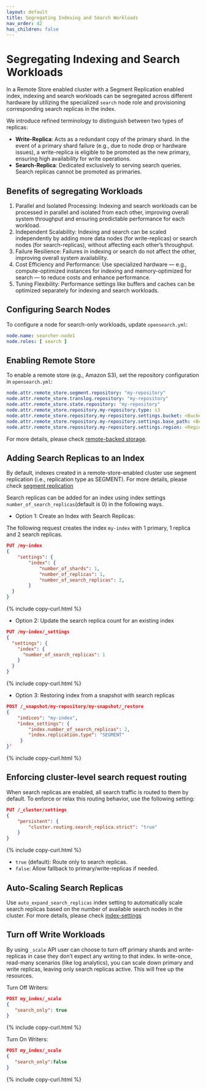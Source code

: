 ```yaml
---
layout: default
title: Segregating Indexing and Search Workloads
nav_order: 42
has_children: false
---
```


# Segregating Indexing and Search Workloads

In a Remote Store enabled cluster with a Segment Replication enabled index, indexing and search workloads can be segregated across different hardware by utilizing the specialized `search` node role and provisioning corresponding search replicas in the index.

We introduce refined terminology to distinguish between two types of replicas:

- **Write-Replica**: Acts as a redundant copy of the primary shard. In the event of a primary shard failure (e.g., due to node drop or hardware issues), a write-replica is eligible to be promoted as the new primary, ensuring high availability for write operations.
- **Search-Replica**: Dedicated exclusively to serving search queries. Search replicas cannot be promoted as primaries.

## Benefits of segregating Workloads

1. Parallel and Isolated Processing: Indexing and search workloads can be processed in parallel and isolated from each other, improving overall system throughput and ensuring predictable performance for each workload.
2. Independent Scalability: Indexing and search can be scaled independently by adding more data nodes (for write-replicas) or search nodes (for search-replicas), without affecting each other’s throughput.
3. Failure Resilience: Failures in indexing or search do not affect the other, improving overall system availability.
4. Cost Efficiency and Performance: Use specialized hardware — e.g., compute-optimized instances for indexing and memory-optimized for search — to reduce costs and enhance performance.
5. Tuning Flexibility: Performance settings like buffers and caches can be optimized separately for indexing and search workloads.

## Configuring Search Nodes

To configure a node for search-only workloads, update `opensearch.yml`:

```yaml
node.name: searcher-node1
node.roles: [ search ]
```

## Enabling Remote Store

To enable a remote store (e.g., Amazon S3), set the repository configuration in `opensearch.yml`:

```yaml
node.attr.remote_store.segment.repository: "my-repository"
node.attr.remote_store.translog.repository: "my-repository"
node.attr.remote_store.state.repository: "my-repository"
node.attr.remote_store.repository.my-repository.type: s3
node.attr.remote_store.repository.my-repository.settings.bucket: <Bucket Name 1>
node.attr.remote_store.repository.my-repository.settings.base_path: <Bucket Base Path 1>
node.attr.remote_store.repository.my-repository.settings.region: <Region>
```

For more details, please check [remote-backed storage]({{site.url}}{{site.baseurl}}/tuning-your-cluster/availability-and-recovery/remote-store/index/).

## Adding Search Replicas to an Index

By default, indexes created in a remote-store-enabled cluster use segment replication (i.e., replication type as SEGMENT). For more details, please check [segment replication]({{site.url}}{{site.baseurl}}/tuning-your-cluster/availability-and-recovery/segment-replication/index/)

Search replicas can be added for an index using index settings `number_of_search_replicas`(default is 0) in the following ways.  

- Option 1: Create an Index with Search Replicas:

The following request creates the index `my-index` with 1 primary, 1 replica and 2 search replicas.

```json
PUT /my-index
{
    "settings": {
        "index": {
            "number_of_shards": 1,
            "number_of_replicas": 1,
            "number_of_search_replicas": 2,
        }
  }
}
```
{% include copy-curl.html %}

- Option 2: Update the search replica count for an existing index

```json
PUT /my-index/_settings
{
  "settings": {
    "index": {
      "number_of_search_replicas": 1
    }
  }
}
```
{% include copy-curl.html %}

- Option 3: Restoring index from a snapshot with search replicas

```json
POST /_snapshot/my-repository/my-snapshot/_restore
{ 
    "indices": "my-index", 
    "index_settings": { 
        "index.number_of_search_replicas": 2,
        "index.replication.type": "SEGMENT"
     } 
}'
```
{% include copy-curl.html %}

## Enforcing cluster-level search request routing

When search replicas are enabled, all search traffic is routed to them by default. 
To enforce or relax this routing behavior, use the following setting:

```json
PUT /_cluster/settings
{ 
    "persistent": {
        "cluster.routing.search_replica.strict": "true"
    }
}
```
{% include copy-curl.html %}

- `true` (default): Route only to search replicas.
- `false`: Allow fallback to primary/write-replicas if needed.

## Auto-Scaling Search Replicas

Use `auto_expand_search_replicas` index setting to automatically scale search replicas based on the number of available search nodes in the cluster.
For more details, please check [index-settings]({{site.url}}{{site.baseurl}}/install-and-configure/configuring-opensearch/index-settings/#dynamic-index-level-index-settings)


## Turn off Write Workloads

By using `_scale` API user can choose to turn off primary shards and write-replicas in case they don’t expect any writing to that index.
In write-once, read-many scenarios (like log analytics), you can scale down primary and write replicas, leaving only search replicas active. This will free up the resources.

Turn Off Writers:

```json
POST my_index/_scale 
{
   "search_only": true
}
```
{% include copy-curl.html %}

Turn On Writers:

```json
POST my_index/_scale 
{
   "search_only":false
}
```
{% include copy-curl.html %}
